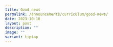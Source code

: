 ```yaml
---
title: Good news
permalink: /announcements/curriculum/good-news/
date: 2023-10-10
layout: post
description: ""
image: ""
variant: tiptap
---
```

